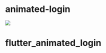# animated-login
![](https://cdn.dribbble.com/users/4791850/screenshots/10856688/media/dbe5fbc33a38c5f2345ba702f336226a.gif)
# flutter_animated_login
